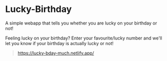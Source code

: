 # Lucky-Birthday

A simple webapp that tells you whether you are lucky on your birthday or not!

Feeling lucky on your birthday? Enter your favourite/lucky number and we'll let you know if your birthday is actually lucky or not!

> https://lucky-bday-much.netlify.app/
